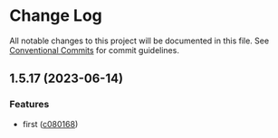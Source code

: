 # Change Log

All notable changes to this project will be documented in this file.
See [Conventional Commits](https://conventionalcommits.org) for commit guidelines.

## 1.5.17 (2023-06-14)

### Features

- first ([c080168](https://github.com/yuejs/c3/commit/c08016812d92193e95c9600e6121a9e57c6a9165))
